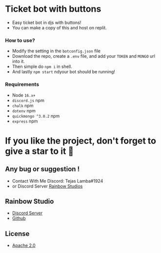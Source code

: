 # Ticket bot with buttons

- Easy ticket bot in djs with buttons!
- You can make a copy of this and host on replit.

### **How to use?**
- Modify the setting in the `botconfig.json` file
- Download the repo, create a `.env` file, and add your `TOKEN` and `MONGO` url into it.
- Then simple do `npm i` in shell.
- And lastly `npm start` ndyour bot should be running! 

### Requirements
 - Node `16.x+`
 - `discord.js` npm
 - `chalk` npm
 - `dotenv` npm
 - `quickmongo ^3.0.2` npm
 - `express` npm

# If you like the project, don't forget to give a star to it 🌟



## Any bug or suggestion !
- Contact With Me Discord: Tejas Lamba#1924
- or Discord Server [Rainbow Studios]([https://discord.gg/xBm2KDMRmx](https://api.tejas404.xyz/discord))

## Rainbow Studio
- [Discord Server]([https://discord.gg/xBm2KDMRmx](https://api.tejas404.xyz/discord))
- [Github](https://github.com/TeamRainbowDevs/)

## License
- [Apache 2.0](https://www.apache.org/licenses/LICENSE-2.0)

